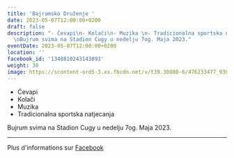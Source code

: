 ```yaml
---
title: 'Bajramsko Druženje '
date: 2023-05-07T12:00:00+0200
draft: false
description: "- Ćevapi\n- Kolači\n- Muzika \n- Tradicionalna sportska natjecanja\n\
  \nBujrum svima na Stadion Cugy u nedelju 7og. Maja 2023."
eventDate: 2023-05-07T12:00:00+0200
location: ''
facebook_id: '1340810243143093'
weight: 30
image: https://scontent-ord5-3.xx.fbcdn.net/v/t39.30808-6/476233477_936651505262116_4103480540059516894_n.jpg?_nc_cat=110&ccb=1-7&_nc_sid=9e60e4&_nc_ohc=5DZnQkXYYH4Q7kNvwGsibCq&_nc_oc=AdlcbcqvB5Ud94oRKIsRozhOvKob3Sx_TvgKfK44ggdSFnSfQhv-ICBid8yHGKXVaK0&_nc_zt=23&_nc_ht=scontent-ord5-3.xx&edm=ABTKTjYEAAAA&_nc_gid=tZJ68vY7c86zN5PFGZg_jA&oh=00_AfZCA9muH33aNYGGq2XrqxucWV728V5IOEUE4etJfONVWg&oe=68DBC8CB
---
```


- Ćevapi
- Kolači
- Muzika 
- Tradicionalna sportska natjecanja

Bujrum svima na Stadion Cugy u nedelju 7og. Maja 2023.

---

Plus d'informations sur [Facebook](https://facebook.com/events/1340810243143093)